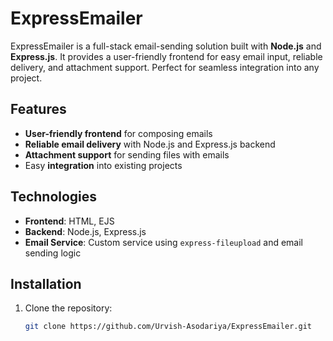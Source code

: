 # ExpressEmailer

ExpressEmailer is a full-stack email-sending solution built with **Node.js** and **Express.js**. It provides a user-friendly frontend for easy email input, reliable delivery, and attachment support. Perfect for seamless integration into any project.

## Features

- **User-friendly frontend** for composing emails
- **Reliable email delivery** with Node.js and Express.js backend
- **Attachment support** for sending files with emails
- Easy **integration** into existing projects

## Technologies

- **Frontend**: HTML, EJS
- **Backend**: Node.js, Express.js
- **Email Service**: Custom service using `express-fileupload` and email sending logic

## Installation

1. Clone the repository:
   ```bash
   git clone https://github.com/Urvish-Asodariya/ExpressEmailer.git
